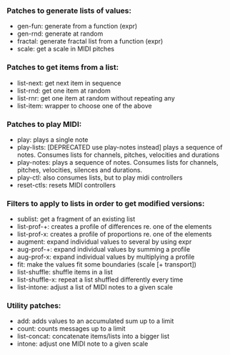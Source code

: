 ### Patches to generate lists of values:
- gen-fun: generate from a function (expr)
- gen-rnd: generate at random
- fractal: generate fractal list from a function (expr)
- scale: get a scale in MIDI pitches

### Patches to get items from a list:
- list-next: get next item in sequence
- list-rnd: get one item at random
- list-rnr: get one item at random without repeating any
- list-item: wrapper to choose one of the above

### Patches to play MIDI:
- play: plays a single note
- play-lists: [DEPRECATED use play-notes instead] plays a sequence of notes. Consumes lists for channels, pitches, velocities and durations
- play-notes: plays a sequence of notes. Consumes lists for channels, pitches, velocities, silences and durations.
- play-ctl: also consumes lists, but to play midi controllers
- reset-ctls: resets MIDI controllers

### Filters to apply to lists in order to get modified versions:
- sublist: get a fragment of an existing list
- list-prof-+: creates a profile of differences re. one of the elements
- list-prof-x: creates a profile of proportions re. one of the elements
- augment: expand individual values to several by using expr
- aug-prof-+: expand individual values by summing a profile
- aug-prof-x: expand individual values by multiplying a profile
- fit: make the values fit some boundaries (scale [+ transport])
- list-shuffle: shuffle items in a list
- list-shuffle-x: repeat a list shuffled differently every time
- list-intone: adjust a list of MIDI notes to a given scale

### Utility patches:
- add: adds values to an accumulated sum up to a limit
- count: counts messages up to a limit
- list-concat: concatenate items/lists into a bigger list
- intone: adjust one MIDI note to a given scale

